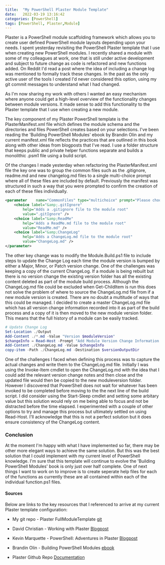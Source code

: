 ```yaml
---
title:  "My PowerShell Plaster Module Template"
date:   2022-03-19 13:16:42
categories: [PowerShell]
tags: [PowerShell, Plaster,Module]
---
```


Plaster is a PowerShell module scaffolding framework which allows you to create user defined PowerShell module layouts depending upon your needs. I spent yesterday revisiting the PowerShell Plaster template that I use when creating new PowerShell modules. I recently shared a module with some of my colleagues at work, one that is still under active development and subject to future change as code is refactored and new functions added. On Reddit I'd read a post where the idea of including a change log was mentioned to formally track these changes. In the past as the only active user of the tools I created I'd never considered this option, using my git commit messages to understand what I had changed.

As I'm now sharing my work with others I wanted an easy mechanism where anyone could get a high-level overview of the functionality changes between module versions. It made sense to add this functionality to the Plaster template that I use when creating a new module.

The key component of my Plaster PowerShell template is the PlasterManifest.xml file which defines the module schema and the directories and files PowerShell creates based on your selections. I've been reading the 'Building PowerShell Modules' ebook by Brandin Olin and my current manifest.xml file reflects the practices that are outlined in this book along with other ideas from blogposts that I've read. I use a folder structure that keeps public and private helper functions separate and builds a monolithic .psm1 file using a build script. 

Of the changes I made yesterday when refactoring the PlasterManifest.xml file the key one  was to group the common files such as the .gitignore, readme.md and new changelog.md files to a single multi-choice prompt where all of these files are included by default. Previously the manifest was structured in such a way that you were prompted to confirm the creation of each of these files individually. 

```xml
<parameter    name="CommonFiles" type="multichoice" prompt="Please choose the common files to include" default= '0,1,2'>
    <choice label="&amp;.gitIgnore"
        help="Adds a .gitignore file to the module root"
        value=".gitIgnore" />
    <choice label="&amp;ReadMe"
        help="Adds a ReadMe.md file to the module root"
        value="ReadMe.md" />
    <choice label="&amp;ChangeLog"
        help="Adds a ChangeLog.md file to the module root"
        value="ChangeLog.md" />
</parameter>
```

The other key change was to modify the Module.Build.ps1 file to include steps to update the Change Log each time the module version is bumped by either a Major, Minor, or Patch version change. One of the challenges was keeping a copy of the current ChangeLog. If a module is being rebuilt but there is no version change the existing version folder has all the existing content deleted as part of the module build process. 
Although the ChangeLog.md file could be excluded when Get-ChildItem is run this does not solve the problem of where to source the ChangeLog.md file from if a new module version is created. 
There are no doubt a multitude of ways that this could be managed. I decided to create a master ChangeLog.md file which has all version change information recorded into it as part of the build process and a copy of it is then moved to the new module version folder. This means that the full history of a module can be easily tracked.

```powershell
# Update Change Log
Set-Location ./Output
Add-Content ./*.md -Value "Version $moduleVersion"
$changeInfo = Read-Host -Prompt "Add Module Version Change Information:"
Add-Content ./ChangeLog.md -Value $changeInfo
copy-item -Path ./ChangeLog.md -Destination $versionOutputDir
```

One of the challenges I faced when defining this process was to capture the actual changes and write them to the ChangeLog.md file. Initially I was using the Invoke-Item cmdlet to open the ChangeLog.md with the idea that I could add the relevant version change notes and then close and the updated file would then be copied to the new moduleversion folder. 
However I discovered that PowerShell does not wait for whatever has been invoked to be completed before moving to the the next line of the build script. I did consider using the Start-Sleep cmdlet and setting some arbitary value but this solution would rely on me being able to focus and not be distracted before the time elapsed. I experimented with a couple of other options to try and manage this process but ultimately settled on using Read-Host. I'll acknowledge that this is not a perfect solution but it does ensure consistency of the ChangeLog content.


### Conclusion
At the moment I'm happy with what I have implemented so far, there may be other more elegant ways to achieve the same solution. But this was the best solution that I could implement with my current level of PowerShell knowledge. I'm sure that this template will continue to evolve the 'Building PowerShell Modules' book is only just over half complete. One of next things I want to work on to improve is to create seperate help files for each of the functions as currently these are all contained within each of the individual function.ps1 files.

#### Sources
Below are links to the key resources that I referenced to arrive at my current Plaster template configuration:

- My git repo - Plaster FullModuleTemplate [git](https://codeberg.org/Dev_Larks/craig.dev.Plaster/src/branch/master/FullModuleTemplate)

- David Christian - Working with Plaster [Blogpost](https://overpoweredshell.com//Working-with-Plaster/)
- Kevin Marquette - PowerShell: Adventures in Plaster [Blogpost](https://powershellexplained.com/2017-05-12-Powershell-Plaster-adventures-in/)
- Brandin Olin - Building PowerShell Modules [ebook](https://leanpub.com/building-powershell-modules)
- Plaster Github Repo [Documentation](https://github.com/PowerShellOrg/Plaster)

